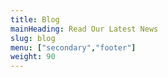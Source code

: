 ```yaml
---
title: Blog
mainHeading: Read Our Latest News
slug: blog
menu: ["secondary","footer"]
weight: 90
---
```

